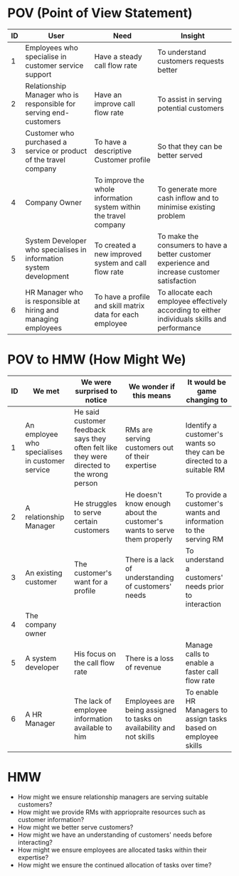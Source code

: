 # POV (Point of View Statement)

ID  | User  | Need  | Insight
--  | ----  | ----  | -------
1 | Employees who specialise in customer service support  | Have a steady call flow rate  | To understand customers requests better
2 | Relationship Manager who is responsible for serving end-customers | Have an improve call flow rate | To assist in serving potential customers 
3 | Customer who purchased a service or product of the travel company  | To have a descriptive Customer profile  | So that they can be better served
4 | Company Owner | To improve the whole information system within the travel company | To generate more cash inflow and to minimise existing problem
5 | System Developer who specialises in information system development  | To created a new improved system and call flow rate | To make the consumers to have a better customer experience and increase customer satisfaction
6 | HR Manager who is responsible at hiring and managing employees  | To have a profile and skill matrix data for each employee | To allocate each employee effectively according to either individuals skills and performance 

# POV to HMW (How Might We)

ID  | We met  | We were surprised to notice | We wonder if this means | It would be game changing to
--  | ------  | --------------------------- | ----------------------- | ----------------------------
1 | An employee who specialises in customer service | He said customer feedback says they often felt like they were directed to the wrong person  | RMs are serving customers out of their expertise  | Identify a customer's wants so they can be directed to a suitable RM
2 | A relationship Manager  | He struggles to serve certain customers | He doesn't know enough about the customer's wants to serve them properly  | To provide a customer's wants and information to the serving RM
3 | An existing customer  | The customer's want for a profile | There is a lack of understanding of customers' needs  | To understand a customers' needs prior to interaction
4 | The company owner | 
5 | A system developer  | His focus on the call flow rate  | There is a loss of revenue | Manage calls to enable a faster call flow rate
6 | A HR Manager  | The lack of employee information available to him | Employees are being assigned to tasks on availability and not skills  | To enable HR Managers to assign tasks based on employee skills

# HMW

* How might we ensure relationship managers are serving suitable customers?
* How might we provide RMs with appriopraite resources such as customer information?
* How might we better serve customers?
* How might we have an understanding of customers' needs before interacting?
* How might we ensure employees are allocated tasks within their expertise?
* How might we ensure the continued allocation of tasks over time?
